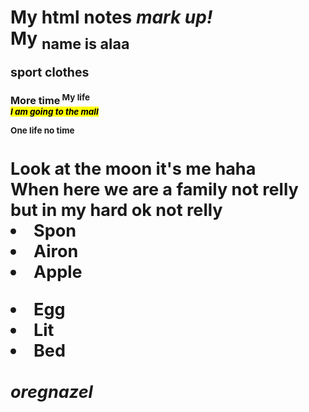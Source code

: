 <!DOCTYPE html>
<h1><strong>My html notes
<em>mark up!</em><br>
My <sub>name is alaa<sub>
<p>sport clothes</p>
<sup>More time<sup>
My life
<br><mark><em>I am going to the mall</em></mark><br>
<p>One life no time</p>
<h1>Look at the moon it's me haha<div>
When here we are a family not relly but in my
 hard ok not relly
<lo>
<li>Spon</li>
<li>Airon</li>
<li>Apple</li>
</lo>
<p><lu></p>
<li>Egg</li>
<li>Lit</li>
<li>Bed</li>
</lu><br><em>oregnazel</em>
